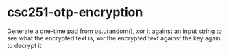 # csc251-otp-encryption

Generate a one-time pad from os.urandom(), xor it against an input string to see what the encrypted text is, xor the encrypted text against the key again to decrypt it
